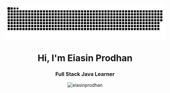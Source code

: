 ![logo](https://raw.githubusercontent.com/eiasinprodhan/eiasinprodhan/a6be4a8ed5c0973dce463d2df13c9dd841f0e35e/github-contribution-grid-snake-dark.svg)

<h1 align="center">Hi, I'm Eiasin Prodhan</h1>
<h3 align="center">Full Stack Java Learner</h3>
<p align="center"> <img src="https://komarev.com/ghpvc/?username=eiasinprodhan&label=Profile%20views&color=0e75b6&style=flat" alt="eiasinprodhan" /> </p>
